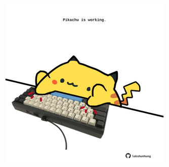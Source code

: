 <!-- built at 05/09/2022, 05:27:59 UTC -->
<p align="center">
  <img width="500" height="500" src="./ReadmeImage.svg">
</p>
